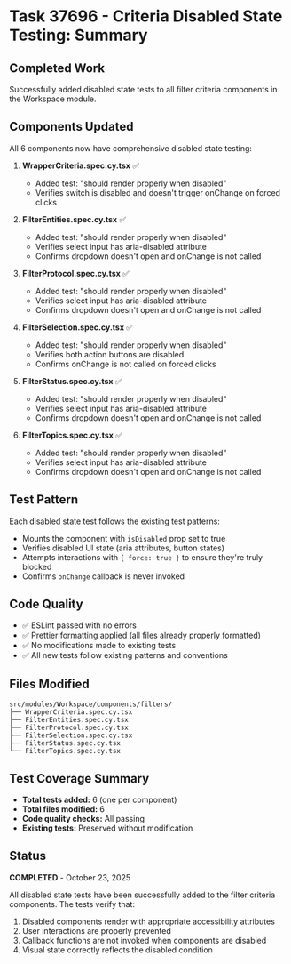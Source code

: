 # Task 37696 - Criteria Disabled State Testing: Summary

## Completed Work

Successfully added disabled state tests to all filter criteria components in the Workspace module.

## Components Updated

All 6 components now have comprehensive disabled state testing:

1. **WrapperCriteria.spec.cy.tsx** ✅
   - Added test: "should render properly when disabled"
   - Verifies switch is disabled and doesn't trigger onChange on forced clicks

2. **FilterEntities.spec.cy.tsx** ✅
   - Added test: "should render properly when disabled"
   - Verifies select input has aria-disabled attribute
   - Confirms dropdown doesn't open and onChange is not called

3. **FilterProtocol.spec.cy.tsx** ✅
   - Added test: "should render properly when disabled"
   - Verifies select input has aria-disabled attribute
   - Confirms dropdown doesn't open and onChange is not called

4. **FilterSelection.spec.cy.tsx** ✅
   - Added test: "should render properly when disabled"
   - Verifies both action buttons are disabled
   - Confirms onChange is not called on forced clicks

5. **FilterStatus.spec.cy.tsx** ✅
   - Added test: "should render properly when disabled"
   - Verifies select input has aria-disabled attribute
   - Confirms dropdown doesn't open and onChange is not called

6. **FilterTopics.spec.cy.tsx** ✅
   - Added test: "should render properly when disabled"
   - Verifies select input has aria-disabled attribute
   - Confirms dropdown doesn't open and onChange is not called

## Test Pattern

Each disabled state test follows the existing test patterns:
- Mounts the component with `isDisabled` prop set to true
- Verifies disabled UI state (aria attributes, button states)
- Attempts interactions with `{ force: true }` to ensure they're truly blocked
- Confirms `onChange` callback is never invoked

## Code Quality

- ✅ ESLint passed with no errors
- ✅ Prettier formatting applied (all files already properly formatted)
- ✅ No modifications made to existing tests
- ✅ All new tests follow existing patterns and conventions

## Files Modified

```
src/modules/Workspace/components/filters/
├── WrapperCriteria.spec.cy.tsx
├── FilterEntities.spec.cy.tsx
├── FilterProtocol.spec.cy.tsx
├── FilterSelection.spec.cy.tsx
├── FilterStatus.spec.cy.tsx
└── FilterTopics.spec.cy.tsx
```

## Test Coverage Summary

- **Total tests added:** 6 (one per component)
- **Total files modified:** 6
- **Code quality checks:** All passing
- **Existing tests:** Preserved without modification

## Status

**COMPLETED** - October 23, 2025

All disabled state tests have been successfully added to the filter criteria components. The tests verify that:
1. Disabled components render with appropriate accessibility attributes
2. User interactions are properly prevented
3. Callback functions are not invoked when components are disabled
4. Visual state correctly reflects the disabled condition

